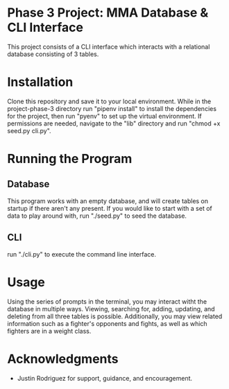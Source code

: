 # Phase 3 Project: MMA Database & CLI Interface

This project consists of a CLI interface which interacts with a relational database consisting of 3 tables. 

# Installation

Clone this repository and save it to your local environment. While in the project-phase-3 directory run "pipenv install" to install the dependencies for the project, then run "pyenv" to set up the virtual environment. If permissions are needed, navigate to the "lib" directory and run "chmod +x seed.py cli.py".

# Running the Program

## Database

This program works with an empty database, and will create tables on startup if there aren't any present. If you would like to start with a set of data to play around with, run "./seed.py" to seed the database.

## CLI

run "./cli.py" to execute the command line interface. 

# Usage

Using the series of prompts in the terminal, you may interact witht the database in multiple ways. Viewing, searching for, adding, updating, and deleting from all three tables is possible. Additionally, you may view related information such as a fighter's opponents and fights, as well as which fighters are in a weight class. 

# Acknowledgments

* Justin Rodriguez for support, guidance, and encouragement. 